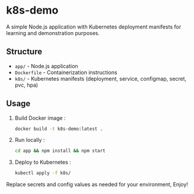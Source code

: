 # k8s-demo

A simple Node.js application with Kubernetes deployment manifests for learning and demonstration purposes.

## Structure

- `app/` - Node.js application
- `Dockerfile` - Containerization instructions
- `k8s/` - Kubernetes manifests (deployment, service, configmap, secret, pvc, hpa)

## Usage

1. Build Docker image :
   ```sh
   docker build -t k8s-demo:latest .
   ```
2. Run locally :
   ```sh
   cd app && npm install && npm start
   ```
3. Deploy to Kubernetes :
   ```sh
   kubectl apply -f k8s/
   ```

Replace secrets and config values as needed for your environment, Enjoy!
